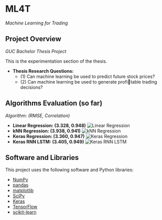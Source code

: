 # ML4T
*Machine Learning for Trading*

## Project Overview
*GUC Bachelor Thesis Project*

This is the experimentation section of the thesis. 
* **Thesis Research Questions:**
  * (1) Can machine learning be used to predict future stock prices?
  * (2) Can machine learning be used to generate profitable trading decisions?

## Algorithms Evaluation (so far)
*Algorithm: (RMSE, Correlation)*
* <strong> Linear Regression: (3.328, 0.948)</strong>
![Linear Regression](https://github.com/ahmedhamdi96/ML4T/results/lin_reg.png)
* <strong> kNN Regression: (3.938, 0.941)</strong>
![kNN Regression](https://github.com/ahmedhamdi96/ML4T/results/knn.png)
* <strong> Keras Regression: (3.360, 0.947)</strong>
![Keras Regression](https://github.com/ahmedhamdi96/ML4T/results/keras_reg.png)
* <strong> Keras RNN LSTM: (3.405, 0.949)</strong>
![Keras RNN LSTM](https://github.com/ahmedhamdi96/ML4T/results/lstm.png)

## Software and Libraries
This project uses the following software and Python libraries:

* [NumPy](http://www.numpy.org/)
* [pandas](http://pandas.pydata.org/)
* [matplotlib](https://matplotlib.org/index.html)
* [SciPy](https://www.scipy.org/)
* [Keras](https://keras.io/)
* [TensorFlow](https://www.tensorflow.org)
* [scikit-learn](http://scikit-learn.org/stable/)